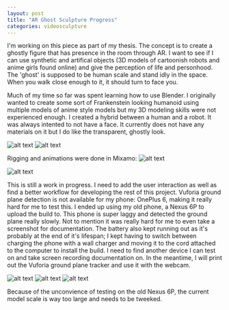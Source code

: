 ```yaml
---
layout: post
title: "AR Ghost Sculpture Progress"
categories: videosculpture
---
```


I'm working on this piece as part of my thesis. The concept is to create a ghostly figure that has presence in the room through AR. I want to see if I can use synthetic and artifical objects (3D models of cartoonish robots and anime girls found online) and give the perception of life and personhood. The 'ghost' is supposed to be human scale and stand idly in the space. When you walk close enough to it, it should turn to face you.

Much of my time so far was spent learning how to use Blender. I originally wanted to create some sort of Frankenstein looking humanoid using multiple models of anime style models but my 3D modeling skills were not experienced enough. I created a hybrid between a human and a robot. It was always intented to not have a face. It currently does not have any materials on it but I do like the transparent, ghostly look.

![alt text](/images/videosculpture/ghost/blender.png)
![alt text](/images/videosculpture/ghost/blender_tpose.png)

Rigging and animations were done in Mixamo:
![alt text](/images/videosculpture/ghost/mixamo.png)

![alt text](/images/videosculpture/ghost/unity.png)

This is still a work in progress. I need to add the user interaction as well as find a better workflow for developing the rest of this project. Vuforia ground plane detection is not available for my phone: OnePlus 6, making it really hard for me to test this. I ended up using my old phone, a Nexus 6P to upload the build to. This phone is super laggy and detected the ground plane really slowly. Not to mention it was really hard for me to even take a screenshot for documentation. The battery also kept running out as it's probably at the end of it's lifespan; I kept having to switch between charging the phone with a wall charger and moving it to the cord attached to the computer to install the build. I need to find another device I can test on and take screen recording documentation on. In the meantime, I will print out the Vuforia ground plane tracker and use it with the webcam.

![alt text](/images/videosculpture/ghost/vuforia_test.png)
![alt text](/images/videosculpture/ghost/vuforia_test2.png)
![alt text](/images/videosculpture/ghost/vuforia_test3.png)

Because of the unconvience of testing on the old Nexus 6P, the current model scale is way too large and needs to be tweeked.
